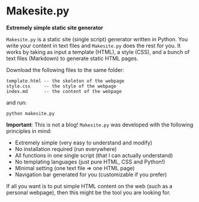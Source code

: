 # Makesite.py
**Extremely simple static site generator**

`Makesite.py` is a static site (single script) generator written in Python.
You write your content in text files and `Makesite.py` does the rest for you.
It works by taking as input a template (HTML), a style (CSS), and a bunch of
text files (Markdown) to generate static HTML pages.

Download the following files to the same folder:

    template.html -- the skeleton of the webpage
    style.css     -- the style of the webpage
    index.md      -- the content of the webpage

and run:

    python makesite.py


**Important**: This is not a blog! `Makesite.py` was developed with the
following principles in mind:

* Extremely simple (very easy to understand and modify)
* No installation required (run everywhere)
* All functions in one single script (that I can actually understand)
* No templating languages (just pure HTML, CSS and Python!)
* Minimal setting (one text file => one HTML page) 
* Navigation bar generated for you (customizable if you prefer)

If all you want is to put simple HTML content on the web (such as a personal
webpage), then this might be the tool you are looking for.
